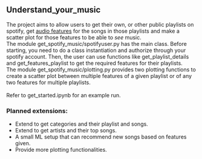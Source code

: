 ## Understand_your_music
The project aims to allow users to get their own, or other public playlists on spotify, get [audio features](https://developer.spotify.com/web-api/get-audio-features/ "List of features") for the songs in those playlists and make a scatter plot for those features to be able to *see* music. <br>
The module get_spotify_music/spotifyuser.py has the main class. Before starting, you need to do a class instantiation and authorize through your spotify account. Then, the user can use functions like get_playlist_details and get_features_playlist to get the required features for their playlists. <br>
The module get_spotify_music/plotting.py provides two plotting functions to create a scatter plot between multiple features of a given playlist or of any two features for multiple playlists. <br>
<br>
Refer to get_started.ipynb for an example run. 
### Planned extensions:
 - Extend to get categories and their playlist and songs.
 - Extend to get artists and their top songs.
 - A small ML setup that can recommend new songs based on features given.
 - Provide more plotting functionalities. 
